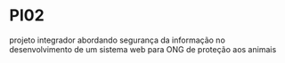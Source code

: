 # PI02
projeto integrador abordando segurança da informação no desenvolvimento de um sistema web para ONG de proteção aos animais
